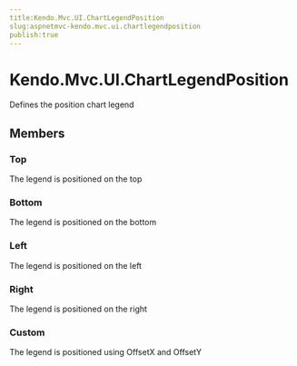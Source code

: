 ```yaml
---
title:Kendo.Mvc.UI.ChartLegendPosition
slug:aspnetmvc-kendo.mvc.ui.chartlegendposition
publish:true
---
```


# Kendo.Mvc.UI.ChartLegendPosition

Defines the position chart legend

## Members

### Top
The legend is positioned on the top

### Bottom
The legend is positioned on the bottom

### Left
The legend is positioned on the left

### Right
The legend is positioned on the right

### Custom
The legend is positioned using OffsetX and OffsetY